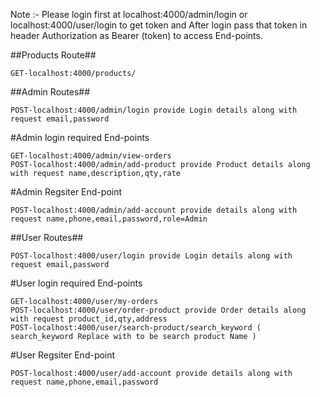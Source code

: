 
Note :- Please login first at localhost:4000/admin/login or localhost:4000/user/login to get token and After login pass 
        that token in header Authorization as Bearer (token) to access  End-points.

##Products Route##

    GET-localhost:4000/products/

##Admin Routes##

    POST-localhost:4000/admin/login provide Login details along with request email,password

#Admin login required End-points 

    GET-localhost:4000/admin/view-orders 
    POST-localhost:4000/admin/add-product provide Product details along with request name,description,qty,rate

#Admin Regsiter End-point

    POST-localhost:4000/admin/add-account provide details along with request name,phone,email,password,role=Admin


##User Routes##

    POST-localhost:4000/user/login provide Login details along with request email,password

#User login required End-points 

    GET-localhost:4000/user/my-orders 
    POST-localhost:4000/user/order-product provide Order details along with request product_id,qty,address
    POST-localhost:4000/user/search-product/search_keyword ( search_keyword Replace with to be search product Name )

#User Regsiter End-point

    POST-localhost:4000/user/add-account provide details along with request name,phone,email,password
